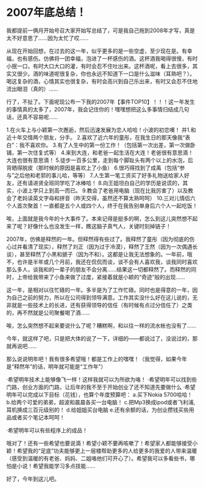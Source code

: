 # 2007年底总结！

我都提前一俩月开始号召大家开始写总结了，可是我自己拖到2008年才写，真是太不好意思了……因为太忙了哎……

从现在开始回想，在过去的这一年，似乎更多的是一些空虚，至少现在是。有幸福，也有感伤。仿佛将一团幸福，泡进了一杯感伤的酒。这杯酒我喝得很慢，有时小抿一口，有时大口大口的灌，有时会忍不住吐出来。这杯酒呢，看上去很多，其实又很少。酒的味道呢很复杂，你也永远不知道下一口是什么滋味（耳熟吧？）。喝这复杂的酒，心情其实也很复杂，有时会高兴到自己乐出来，有时又会忍不住地流出眼泪（真的）……

行了，不扯了。下面呢现公布一下我的2007年【事件TOP10】！！！这一年发生的事情真的太多了，2007年，我会记住你的！嘿嘿想把这么多事情归结成几句话，还真不容易呢……

1.在火车上与小颖第一次邂逅，然后迅速发展为恋人哈哈！小波的初恋噢！
并1.和近十年交情两个朋友，分手。
2.喜欢了近六年的童彤，在我生日的那天像我“表白”：我不喜欢你。
3.有了人生中的第一份工作！（包括第一次出差，第一次做卧铺，第一次住复式等）
4.来到大连，和老爸一起生活在大连！老爸很有意思滴！大连也很有意思滴！
5.徒步一百多公里，走到每个脚趾头有两个以上的水泡，后背晒得脱皮（那时候的原因是喜欢上了小鱼）
6.很巧得找到了成禹（包括“参与”之后他和老郭的事儿哈，等等）
7.人生第一笔工资买了好多礼物送给家人好友，还有请进贤全班同学吃了冰棒哈！
8.向王姐坦白自己的学历是说谎的，其实，小波上学只上到高一而已。
9.教会了老爸用电脑（现在比我厉害了）以及教会了老妈读英文字母和拼音（昨天交得，虽然还不算太熟呵呵）
10.三对儿情侣六个人首次聚首！一直都是五个人或四个人，终于在我告别单身后六个人一起吃饭！

唉，上面就是我今年的十大事件了。本来记得是挺多的啊，怎么到这儿突然想不起来了呢？好像什么也没发生一样，瞧这脑子真气人，关键时刻掉链子！

2007年，仿佛是释然的一年。但释然得有些过了。我释然了童彤（因为彻底的伤心过并看清了现实），释然了刘正（因为过于冷漠），释然了王然（因为一次偶遇长谈），甚至释然了小黑和搋子（因为不和）。这都是让我无法想象的。一年前，哦不，也许是半年或几个月前，我还在侃侃而谈，谈不会有人喜欢我，谈我同时喜欢那么多人，谈我和的一辈子的朋友不会分离……结果这一切都释然了。而释然的同时，上帝给我带来了小鱼来做了过度，紧接着就是小颖的“奇迹”般的出现……

这一年，是相对以往忙碌的一年。多半是为了工作忙碌。同时也是得意的一年，因为自己之前的努力，所以在公司得到领导满意。工作其实没什么好在这儿说的，无非就是一些技术上的长进，还有获得领导的信任（有时候有点过分信任了）之类的，再不然就是公司聚餐喝了酒……

唉，怎么突然想不起来要说什么了呢？糟糕啊，和以往一样的流水帐也没有了……

今年，就这样了吧，只是把大体的说了一下，详细的——都说过了，没说过的，那就再说吧……

那么说说明年吧！我有很多希望哦！都是工作上的嘿嘿！（我觉得，如果今年是“释然年”的话，明年就可能是“工作年”）

·希望明年技术上能够像飞一样！这样我就可以为所欲为咯！
·希望明年可以找到些门路，创业方面的门路，让后年的我不至于开始创业了还不知道先要做什么
·希望明年可以完成以下目标（花钱），也算个年度预算吧：
a.买下Nokia 5700哈哈！
b.给两个可爱的弟弟，超波和晨晨各买一台电脑！
c.把Mp3换成ipod或者飞利浦,耳机换成三百元级别的！
d.给姐姐买台电脑
e.还有余额的话，为创业攒钱买些用品或者买个笔记本呵呵！

·希望明年可以有些程序上的成品！

哦对了！还有一些希望也要说滴！希望小颖不要再咳嗽了！希望家人都能够接受小颖！希望我的“足底”功夫能够更上一层楼帮助更多的人给更多的我爱的人带来温暖（感受到温暖的有老爸、妈妈、二姐咯他们可开心了）。希望我可以多看些书，哪怕是小说！希望我能学习多点技能……

好了，今年到这儿吧。